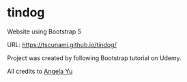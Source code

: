 # tindog
Website using Bootstrap 5

URL: https://tscunami.github.io/tindog/

Project was created by following Bootstrap tutorial on Udemy.

All credits to [Angela Yu](https://twitter.com/yu_angela?lang=en)
